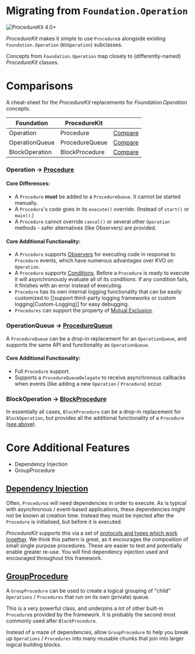 # Migrating from `Foundation.Operation`

![ProcedureKit 4.0+](https://img.shields.io/badge/ProcedureKit-4.0⁺-blue.svg)

_ProcedureKit_ makes it simple to use `Procedure`s alongside existing `Foundation.Operation` (`NSOperation`) subclasses.

Concepts from `Foundation.Operation` map closely to (differently-named) _ProcedureKit_ classes.

# Comparisons

A cheat-sheet for the _ProcedureKit_ replacements for _Foundation.Operation_ concepts:

| Foundation     | ProcedureKit   |             |
|----------------|----------------|:--------------------------:|
| Operation      | Procedure      | [Compare](#operation--procedure)  |
| OperationQueue | ProcedureQueue | [Compare](#operationqueue--procedurequeue) |
| BlockOperation | BlockProcedure | [Compare](#blockoperation--blockprocedure) |

### Operation → [Procedure](Procedure.html)

#### Core Differences:
- A `Procedure` **must** be added to a `ProcedureQueue`. It cannot be started manually.
- A `Procedure`'s code goes in its `execute()` override. (Instead of `start()` or `main()`.)
- A `Procedure` cannot override `cancel()` or several other `Operation` methods - safer alternatives (like Observers) are provided.

#### Core Additional Functionality:
- A `Procedure` supports [Observers](Observers.html) for executing code in response to `Procedure` events, which have numerous advantages over KVO on `Operation`.
- A `Procedure` supports [Conditions](Conditions.html). Before a `Procedure` is ready to execute it will asynchronously evaluate all of its conditions. If any condition fails, it finishes with an error instead of executing.
- `Procedure` has its own internal logging functionality that can be easily customized to [[support third-party logging frameworks or custom logging|Custom-Logging]] for easy debugging.
- `Procedures` can support the property of [Mutual Exclusion](Mutual-Exclusion.html).

### OperationQueue → [ProcedureQueue](ProcedureQueue.html)

A `ProcedureQueue` can be a drop-in replacement for an `OperationQueue`, and supports the same API and functionality as `OperationQueue`.

#### Core Additional Functionality:
- Full `Procedure` support.
- Supports a `ProcedureQueueDelegate` to receive asynchronous callbacks when events (like adding a new `Operation` / `Procedure`) occur.

### BlockOperation → [BlockProcedure](BlockProcedure.html)

In essentially all cases, `BlockProcedure` can be a drop-in replacement for `BlockOperation`, but provides all the additional functionality of a `Procedure` ([see above](#operation--procedure)).

# Core Additional Features

- Dependency Injection
- GroupProcedure

## [Dependency Injection](Dependency-Injection.html)

Often, `Procedure`s will need dependencies in order to execute. As is typical with asynchronous / event-based applications, these dependencies might not be known at creation time. Instead they must be injected after the `Procedure` is initialised, but before it is executed.

_ProcedureKit_ supports this via a set of [protocols and types which work together](Dependency-Injection.html). We think this pattern is great, as it encourages the composition of small single purpose procedures. These are easier to test and potentially enable greater re-use. You will find dependency injection used and encouraged throughout this framework.

## [GroupProcedure](GroupProcedure.html)

A `GroupProcedure` can be used to create a logical grouping of "child" `Operations` / `Procedures` that run on its own (private) queue.

This is a very powerful class, and underpins a lot of other built-in `Procedure`s provided by the framework. It is probably the second most commonly used after `BlockProcedure`.

Instead of a maze of dependencies, allow `GroupProcedure` to help you break up `Operations` / `Procedures` into many reusable chunks that join into larger logical building blocks.
